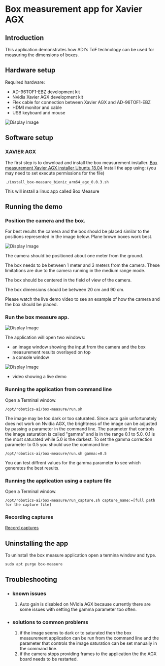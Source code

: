 # Box measurement app for Xavier AGX

## Introduction
This application demonstrates how ADI's ToF technology can be used for measuring the dimensions of boxes.

## Hardware setup
Required hardware:
 - AD-96TOF1-EBZ development kit
 - Nvidia Xavier AGX development kit
 - Flex cable for connection between Xavier AGX and AD-96TOF1-EBZ
 - HDMI monitor and cable
 - USB keyboard and mouse
 
 ![Display Image](https://github.com/robotics-ai/tof_process_public/blob/main/box_measure/Doc/Images/xavier-agx-ad96tof1.jpg)

## Software setup

### XAVIER AGX
The first step is to download and install the box measurement installer. [Box measurement Xavier AGX installer Ubuntu 18.04](https://github.com/robotics-ai/tof_process_public/blob/main/box_measure/Xavier/install_box-measure_bionic_arm64_agx_0.0.3.sh)
Install the app using: (you may need to set execute permissions for the file)
```
./install_box-measure_bionic_arm64_agx_0.0.3.sh
```
This will install a linux app called Box Measure
 
## Running the demo
### Position the camera and the box.
For best results the camera and the box should be placed similar to the positions represented in the image below. Plane brown boxes work best.

![Display Image](https://github.com/robotics-ai/tof_process_public/blob/main/box_measure/Doc/Images/fig1.png)

The camera should be positioned about one meter from the ground.

The box needs to be between 1 meter and 3 meters from the camera. These limitations are due to the camera running in the medium range mode.

The box should be centered in the field of view of the camera.

The box dimensions should be between 20 cm and 90 cm.

Please watch the live demo video to see an example of how the camera and the box should be placed.

### Run the box measure app.
![Display Image](https://github.com/robotics-ai/tof_process_public/blob/main/box_measure/Doc/Images/run_app_xavier.png)

The application will open two windows:
- an image window showing the input from the camera and the box measurement results overlayed on top
- a console window

![Display Image](https://github.com/robotics-ai/tof_process_public/blob/main/box_measure/Doc/Images/app_results_xavier.png)

 - video showing a live demo

### Running the application from command line
Open a Terminal window.
```
/opt/robotics-ai/box-measure/run.sh
```
The image may be too dark or too saturated. Since auto gain unfortunately does not work on Nvidia AGX, the brightness of the image can be adjusted by passing a parameter in the command line. The parameter that controls the image saturation is called "gamma" and is in the range 0.1 to 5.0. 0.1 is the most saturated while 5.0 is the darkest.
To set the gamma correction parameter to 0.5 you should use the command line:
```
/opt/robotics-ai/box-measure/run.sh gamma:=0.5
```
You can test diffrent values for the gamma parameter to see which generates the best results.

### Running the application using a capture file
Open a Terminal window.
```
/opt/robotics-ai/box-measure/run_capture.sh capture_name:=[full path for the capture file]
```

### Recording captures

[Record captures](https://github.com/robotics-ai/tof_process_public/blob/main/recording/README.md)


## Uninstalling the app
To uninstall the box measure application open a termina window and type.
```
sudo apt purge box-measure
```
## Troubleshooting
 - ### known issues
   1. Auto gain is disabled on NVidia AGX because currently there are some issues with setting the gamma parameter too often.
 - ### solutions to common problems
   1. if the image seems to dark or to saturated then the box measurement application can be run from the command line and the parameter that controls the image saturation can be set manually in the command line.
   2. if the camera stops providing frames to the application the the AGX board needs to be restarted.
